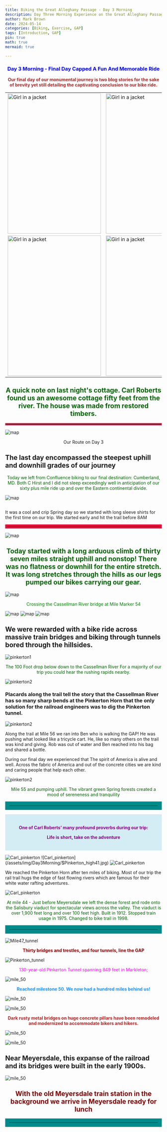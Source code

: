 ```yaml
---
title: Biking the Great Alleghany Passage - Day 3 Morning
description: Day Three Morning Experience on the Great Alleghany Passageway via bikes
author: Mark Brown
date: 2024-05-14
categories: [Biking, Exercise, GAP]
tags: [Introduction, GAP]
pin: true
math: true
mermaid: true

---
```


### <center><span style="color:blue"><b>Day 3 Morning - Final Day Capped A Fun And Memorable Ride</b></span></center>

<center><span style="color:brown"><b>Our final day of our monumental journey is two blog stories for the sake of brevity yet still detailing the captivating conclusion to our bike ride.</b></span></center>

|                                       |                                       |
|---------------------------------------|---------------------------------------|
|<img src="/assets/img/Day3Morning/$100VRBO2.JPG" alt="Girl in a jacket" width="300" height="450">|<img src="/assets/img/Day3Morning/$100VRBO1.jpg" alt="Girl in a jacket" width="300" height="450">|
|<img src="/assets/img/Day3Morning/$100VRBO3.JPG" alt="Girl in a jacket" width="300" height="450">|<img src="/assets/img/Day3Morning/$100VRBO4.jpg" alt="Girl in a jacket" width="300" height="450">|

## <center><span style="color:DarkGreen">A quick note on last night's cottage.  Carl Roberts found us an awesome cottage fifty feet from the river.  The house was made from restored timbers.</span></center>

<hr style="border: 3px solid Crimson; width 75%;">

![map](/assets/img/Day3Morning/Day3_map.jpeg)
<center> Our Route on Day 3</center>

##   The last day encompassed the steepest uphill and downhill grades of our journey

<center><span style="color:DarkGreen">
Today we left from Confluence biking to our final destination: Cumberland, MD.  Both C Hirst and I did not sleep exceedingly well in anticipation of our sixty plus mile ride up and over the Eastern continental divide.
</span></center>

![map](/assets/img/Day3Morning/$groupstart.jpeg)

## <center><span style="color:DarkGreen">
It was a cool and crip Spring day so we started with long sleeve shirts for the first time on our trip.
We started early and hit the trail before 8AM
</span></center>

<hr style="border: 6px solid Crimson; width 75%;">

![map](/assets/img/Day3Morning/3bikers.jpg)

## <center><span style="color:DarkGreen">Today started with a long arduous climb of thirty seven miles straight uphill and nonstop! There was no flatness or downhill for the entire stretch.  It was long stretches through the hills as our legs pumped our bikes carrying our gear. </span></center>

![map](/assets/img/Day3Morning/$Mile54_1.jpg)



<center><span style="color:Green">Crossing the Cassellman River bridge at Mile Marker 54</span></center>

![map](/assets/img/Day3Morning/Mark_bridge.jpg)
![map](/assets/img/Day3Morning/Mark_Rob_Pinkerton_Bridge.jpg)
![map](/assets/img/Day3Morning/$200casselmanriver_bridge3.jpg)

## We were rewarded with a bike ride across massive train bridges and biking through tunnels bored through the hillsides.  


![pinkerton1](/assets/img/Day3Morning/$Pinkerton_high40.jpeg)

<center><span style="color:DarkGreen">
The 100 Foot drop below down to the Cassellman River
For a majority of our trip you could hear the rushing rapids nearby.
</span></center>

![pinkerton2](/assets/img/Day3Morning/$Pinkertonhigh30.jpg)

### Placards along the trail tell the story that the Cassellman River has so many sharp bends at the Pinkerton Horn that the only solution for the railroad engineers was to dig the Pinkerton tunnel. 

![pinkerton2](/assets/img/Day3Morning/$Mile40.jpg)

<p>Along the trail at Mile 56 we ran into Ben who is walking the GAP!  He was pushing what looked like a tricycle cart.  He, like so many others on the trail was kind and giving.  Rob was out of water and Ben reached into his bag and shared a bottle.</p>


<p>During our final day we experienced that The spirit of America is alive and well.  Across the fabric of America and out of the concrete cities we are kind and caring people that help each other.</p>

![pinkerton2](/assets/img/Day3Morning/$Mile55_1.jpg)

<center><span style="color:DarkGreen">Mile 55 and pumping uphill.  The vibrant green Spring forests created a mood of sereneness and tranquility </span></center>

<hr style="border: 13px solid DarkCyan; width 75%;">

<div style="background-color:#D4ECF4; padding:20px">
<center>
<b>
 <p style="color:DarkMagenta;">One of Carl Roberts’ many profound proverbs during our trip:  </p>
 <p style="color:DarkMagenta;">Life is short, take on the adventure</p>
 </b>
 </center>
</div>

![Carl_pinkerton](/assets/img/Day3Morning/$Pinerton_high32.jpg)
![Carl_pinkerton](/assets/img/Day3Morning/$Pinkerton_high41.jpg)
![Carl_pinkerton](/assets/img/Day3Morning/$400PinkertonBridge1.jpg)

<span>
We reached the Pinkerton Horn after ten miles of biking.  Most of our trip the rail trail hugs the edge of fast flowing rivers which are famous for their white water rafting adventures.
</span>


![Carl_pinkerton](/assets/img/Day3Morning/$salisbury_viaduct_44.jpg)

<center><span style="color:DarkGreen">
At mile 44 - Just before Meyersdale we left the dense forest and rode onto the Salisbury viaduct for spectacular views across the valley.  The viaduct is over 1,900 feet long and over 100 feet high.
Built in 1912.  Stopped train usage in 1975.  Changed to bike trail in 1998.
</span></center>

<hr style="border: 13px solid DarkCyan; width 75%;">

![Mile47_tunnel](/assets/img/Day3Morning/$Mile45_tunnel1.jpg)

<center><span style="color:DarkRed"><b>
Thirty bridges and trestles, and four tunnels, line the GAP
</b></span></center>

![Pinkerton_tunnel](/assets/img/Day3Morning/$pinkertontunnel4.jpg)

<center><span style="color:Fuchsia">
130-year-old Pinkerton Tunnel spanning 849 feet in Markleton;
</span></center>

![mile_50](/assets/img/Day3Morning/$mile50_1.jpg)

<center><span style="color:DodgerBlue"><b>
Reached milestone  50.  We now had a hundred miles behind us!</b>
</span></center>

![mile_50](/assets/img/Day3Morning/$700_mile50_!.jpg)

![mile_50](/assets/img/Day3Morning/$800Meyersdale90.jpg)

<center><span style="color:FireBrick"><b>
Dark rusty metal bridges on huge concrete pillars have been remodeled and modernized to accommodate bikers and hikers. 
</b></span></center>

![mile_50](/assets/img/Day3Morning/$800Meyersdale91.jpg)

![mile_50](/assets/img/Day3Morning/$800Meyersdale97.jpg)


## Near Meyersdale, this expanse of the railroad and its bridges were built in the early 1900s.

![mile_50](/assets/img/Day3Morning/$800Meyersdale2.jpg)

## <center><b><span style="color:Maroon">With the old Meyersdale train station in the background we arrive in Meyersdale ready for lunch</span></b></center>

<hr style="border: 13px solid DarkCyan; width 75%;">

